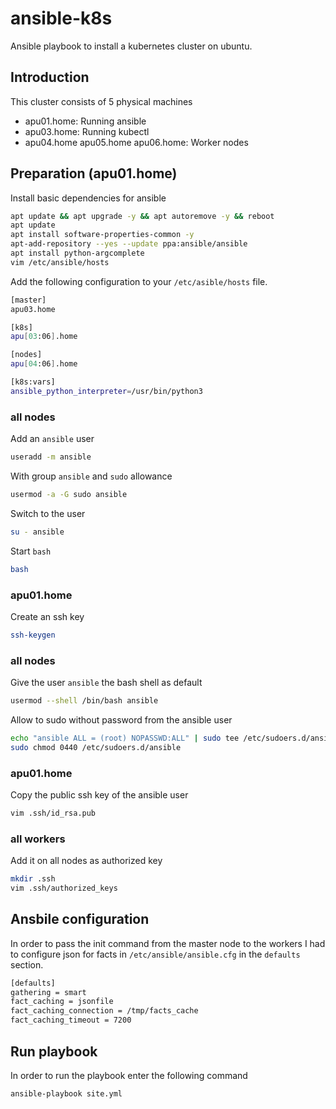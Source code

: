 # ansible-k8s
Ansible playbook to install a kubernetes cluster on ubuntu.
## Introduction
This cluster consists of 5 physical machines

* apu01.home: Running ansible
* apu03.home: Running kubectl
* apu04.home apu05.home apu06.home: Worker nodes

## Preparation (apu01.home)
Install basic dependencies for ansible
```bash
apt update && apt upgrade -y && apt autoremove -y && reboot
apt update
apt install software-properties-common -y
apt-add-repository --yes --update ppa:ansible/ansible
apt install python-argcomplete
vim /etc/ansible/hosts
```
Add the following configuration to your `/etc/asible/hosts` file.
```bash
[master]
apu03.home

[k8s]
apu[03:06].home

[nodes]
apu[04:06].home

[k8s:vars]
ansible_python_interpreter=/usr/bin/python3
```
### all nodes 
Add an `ansible` user
```bash
useradd -m ansible
```
With group `ansible` and `sudo` allowance
```bash
usermod -a -G sudo ansible
```
Switch to the user
```bash
su - ansible
```
Start `bash`
```bash
bash
```
### apu01.home
Create an ssh key
```bash
ssh-keygen
```
### all nodes
Give the user `ansible` the bash shell as default
```bash
usermod --shell /bin/bash ansible
```
Allow to sudo without password from the ansible user
```bash
echo "ansible ALL = (root) NOPASSWD:ALL" | sudo tee /etc/sudoers.d/ansible
sudo chmod 0440 /etc/sudoers.d/ansible
```
### apu01.home
Copy the public ssh key of the ansible user
```bash
vim .ssh/id_rsa.pub
```
### all workers
Add it on all nodes as authorized key
```bash
mkdir .ssh
vim .ssh/authorized_keys
```
## Ansbile configuration
In order to pass the init command from the master node to the workers I had to configure json for facts in `/etc/ansible/ansible.cfg` in the `defaults` section.
```bash
[defaults]
gathering = smart
fact_caching = jsonfile
fact_caching_connection = /tmp/facts_cache
fact_caching_timeout = 7200
```
## Run playbook
In order to run the playbook enter the following command
```bash
ansible-playbook site.yml
```
